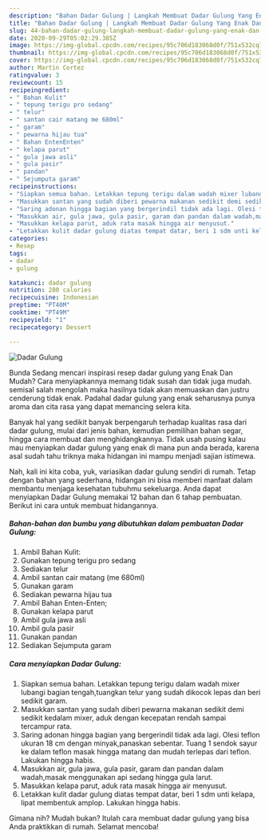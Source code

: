 ```yaml
---
description: "Bahan Dadar Gulung | Langkah Membuat Dadar Gulung Yang Enak Dan Mudah"
title: "Bahan Dadar Gulung | Langkah Membuat Dadar Gulung Yang Enak Dan Mudah"
slug: 44-bahan-dadar-gulung-langkah-membuat-dadar-gulung-yang-enak-dan-mudah
date: 2020-09-29T05:02:29.385Z
image: https://img-global.cpcdn.com/recipes/95c706d183068d0f/751x532cq70/dadar-gulung-foto-resep-utama.jpg
thumbnail: https://img-global.cpcdn.com/recipes/95c706d183068d0f/751x532cq70/dadar-gulung-foto-resep-utama.jpg
cover: https://img-global.cpcdn.com/recipes/95c706d183068d0f/751x532cq70/dadar-gulung-foto-resep-utama.jpg
author: Martin Cortez
ratingvalue: 3
reviewcount: 15
recipeingredient:
- " Bahan Kulit"
- " tepung terigu pro sedang"
- " telur"
- " santan cair matang me 680ml"
- " garam"
- " pewarna hijau tua"
- " Bahan EntenEnten"
- " kelapa parut"
- " gula jawa asli"
- " gula pasir"
- " pandan"
- " Sejumputa garam"
recipeinstructions:
- "Siapkan semua bahan. Letakkan tepung terigu dalam wadah mixer lubangi bagian tengah,tuangkan telur yang sudah dikocok lepas dan beri sedikit garam."
- "Masukkan santan yang sudah diberi pewarna makanan sedikit demi sedikit kedalam mixer, aduk dengan kecepatan rendah sampai tercampur rata."
- "Saring adonan hingga bagian yang bergerindil tidak ada lagi. Olesi teflon ukuran 18 cm dengan minyak,panaskan sebentar. Tuang 1 sendok sayur ke dalam teflon masak hingga matang dan mudah terlepas dari teflon. Lakukan hingga habis."
- "Masukkan air, gula jawa, gula pasir, garam dan pandan dalam wadah,masak menggunakan api sedang hingga gula larut."
- "Masukkan kelapa parut, aduk rata masak hingga air menyusut."
- "Letakkan kulit dadar gulung diatas tempat datar, beri 1 sdm unti kelapa, lipat membentuk amplop. Lakukan hingga habis."
categories:
- Resep
tags:
- dadar
- gulung

katakunci: dadar gulung 
nutrition: 280 calories
recipecuisine: Indonesian
preptime: "PT40M"
cooktime: "PT49M"
recipeyield: "1"
recipecategory: Dessert

---
```



![Dadar Gulung](https://img-global.cpcdn.com/recipes/95c706d183068d0f/751x532cq70/dadar-gulung-foto-resep-utama.jpg)

Bunda Sedang mencari inspirasi resep dadar gulung yang Enak Dan Mudah? Cara menyiapkannya memang tidak susah dan tidak juga mudah. semisal salah mengolah maka hasilnya tidak akan memuaskan dan justru cenderung tidak enak. Padahal dadar gulung yang enak seharusnya punya aroma dan cita rasa yang dapat memancing selera kita.

Banyak hal yang sedikit banyak berpengaruh terhadap kualitas rasa dari dadar gulung, mulai dari jenis bahan, kemudian pemilihan bahan segar, hingga cara membuat dan menghidangkannya. Tidak usah pusing kalau mau menyiapkan dadar gulung yang enak di mana pun anda berada, karena asal sudah tahu triknya maka hidangan ini mampu menjadi sajian istimewa.




Nah, kali ini kita coba, yuk, variasikan dadar gulung sendiri di rumah. Tetap dengan bahan yang sederhana, hidangan ini bisa memberi manfaat dalam membantu menjaga kesehatan tubuhmu sekeluarga. Anda dapat menyiapkan Dadar Gulung memakai 12 bahan dan 6 tahap pembuatan. Berikut ini cara untuk membuat hidangannya.

<!--inarticleads1-->

##### Bahan-bahan dan bumbu yang dibutuhkan dalam pembuatan Dadar Gulung:

1. Ambil  Bahan Kulit:
1. Gunakan  tepung terigu pro sedang
1. Sediakan  telur
1. Ambil  santan cair matang (me 680ml)
1. Gunakan  garam
1. Sediakan  pewarna hijau tua
1. Ambil  Bahan Enten-Enten;
1. Gunakan  kelapa parut
1. Ambil  gula jawa asli
1. Ambil  gula pasir
1. Gunakan  pandan
1. Sediakan  Sejumputa garam




<!--inarticleads2-->

##### Cara menyiapkan Dadar Gulung:

1. Siapkan semua bahan. Letakkan tepung terigu dalam wadah mixer lubangi bagian tengah,tuangkan telur yang sudah dikocok lepas dan beri sedikit garam.
1. Masukkan santan yang sudah diberi pewarna makanan sedikit demi sedikit kedalam mixer, aduk dengan kecepatan rendah sampai tercampur rata.
1. Saring adonan hingga bagian yang bergerindil tidak ada lagi. Olesi teflon ukuran 18 cm dengan minyak,panaskan sebentar. Tuang 1 sendok sayur ke dalam teflon masak hingga matang dan mudah terlepas dari teflon. Lakukan hingga habis.
1. Masukkan air, gula jawa, gula pasir, garam dan pandan dalam wadah,masak menggunakan api sedang hingga gula larut.
1. Masukkan kelapa parut, aduk rata masak hingga air menyusut.
1. Letakkan kulit dadar gulung diatas tempat datar, beri 1 sdm unti kelapa, lipat membentuk amplop. Lakukan hingga habis.




Gimana nih? Mudah bukan? Itulah cara membuat dadar gulung yang bisa Anda praktikkan di rumah. Selamat mencoba!
